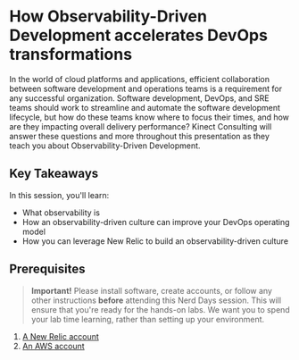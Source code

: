 # How Observability-Driven Development accelerates DevOps transformations

In the world of cloud platforms and applications, efficient collaboration between software development and operations teams is a requirement for any successful organization. Software development, DevOps, and SRE teams should work to streamline and automate the software development lifecycle, but how do these teams know where to focus their times, and how are they impacting overall delivery performance? Kinect Consulting will answer these questions and more throughout this presentation as they teach you about Observability-Driven Development.

## Key Takeaways

In this session, you'll learn:

- What observability is
- How an observability-driven culture can improve your DevOps operating model
- How you can leverage New Relic to build an observability-driven culture

## Prerequisites

> **Important!** Please install software, create accounts, or follow any other instructions **before** attending this Nerd Days session. This will ensure that you're ready for the hands-on labs. We want you to spend your lab time learning, rather than setting up your environment.

1. [A New Relic account](https://newrelic.com/signup)
2. [An AWS account](https://aws.amazon.com/free)